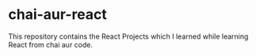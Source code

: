 # chai-aur-react
This repository contains the React Projects which I learned while learning React from chai aur code.
